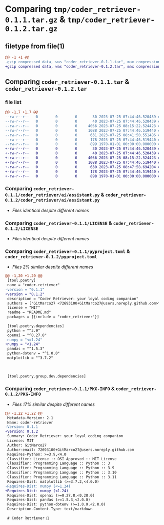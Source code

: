 # Comparing `tmp/coder_retriever-0.1.1.tar.gz` & `tmp/coder_retriever-0.1.2.tar.gz`

## filetype from file(1)

```diff
@@ -1 +1 @@
-gzip compressed data, was "coder_retriever-0.1.1.tar", max compression
+gzip compressed data, was "coder_retriever-0.1.2.tar", max compression
```

## Comparing `coder_retriever-0.1.1.tar` & `coder_retriever-0.1.2.tar`

### file list

```diff
@@ -1,7 +1,7 @@
--rw-r--r--   0        0        0       30 2023-07-25 07:44:46.520439 coder_retriever-0.1.1/coder_retriever/__init__.py
--rw-r--r--   0        0        0       40 2023-07-25 07:44:46.520439 coder_retriever-0.1.1/coder_retriever/ai/__init__.py
--rw-r--r--   0        0        0     4056 2023-07-25 08:15:22.524423 coder_retriever-0.1.1/coder_retriever/ai/assistant.py
--rw-r--r--   0        0        0     1088 2023-07-25 07:44:46.519440 coder_retriever-0.1.1/LICENSE
--rw-r--r--   0        0        0      631 2023-07-25 08:41:50.551486 coder_retriever-0.1.1/pyproject.toml
--rw-r--r--   0        0        0      178 2023-07-25 07:44:46.519440 coder_retriever-0.1.1/README.md
--rw-r--r--   0        0        0      899 1970-01-01 00:00:00.000000 coder_retriever-0.1.1/PKG-INFO
+-rw-r--r--   0        0        0       30 2023-07-25 07:44:46.520439 coder_retriever-0.1.2/coder_retriever/__init__.py
+-rw-r--r--   0        0        0       40 2023-07-25 07:44:46.520439 coder_retriever-0.1.2/coder_retriever/ai/__init__.py
+-rw-r--r--   0        0        0     4056 2023-07-25 08:15:22.524423 coder_retriever-0.1.2/coder_retriever/ai/assistant.py
+-rw-r--r--   0        0        0     1088 2023-07-25 07:44:46.519440 coder_retriever-0.1.2/LICENSE
+-rw-r--r--   0        0        0      630 2023-07-25 08:47:58.694204 coder_retriever-0.1.2/pyproject.toml
+-rw-r--r--   0        0        0      178 2023-07-25 07:44:46.519440 coder_retriever-0.1.2/README.md
+-rw-r--r--   0        0        0      898 1970-01-01 00:00:00.000000 coder_retriever-0.1.2/PKG-INFO
```

### Comparing `coder_retriever-0.1.1/coder_retriever/ai/assistant.py` & `coder_retriever-0.1.2/coder_retriever/ai/assistant.py`

 * *Files identical despite different names*

### Comparing `coder_retriever-0.1.1/LICENSE` & `coder_retriever-0.1.2/LICENSE`

 * *Files identical despite different names*

### Comparing `coder_retriever-0.1.1/pyproject.toml` & `coder_retriever-0.1.2/pyproject.toml`

 * *Files 2% similar despite different names*

```diff
@@ -1,20 +1,20 @@
 [tool.poetry]
 name = "coder-retriever"
-version = "0.1.1"
+version = "0.1.2"
 description = "Coder Retriever: your loyal coding companion"
 authors = ["GitMarco27 <72693100+GitMarco27@users.noreply.github.com>"]
 license = "MIT"
 readme = "README.md"
 packages = [{include = "coder_retriever"}]
 
 [tool.poetry.dependencies]
 python = "^3.9"
 openai = "^0.27.8"
-numpy = "<=1.24"
+numpy = "<1.24"
 pandas = "^1.5.3"
 python-dotenv = "^1.0.0"
 matplotlib = "^3.7.2"
 
 
 
 [tool.poetry.group.dev.dependencies]
```

### Comparing `coder_retriever-0.1.1/PKG-INFO` & `coder_retriever-0.1.2/PKG-INFO`

 * *Files 17% similar despite different names*

```diff
@@ -1,22 +1,22 @@
 Metadata-Version: 2.1
 Name: coder-retriever
-Version: 0.1.1
+Version: 0.1.2
 Summary: Coder Retriever: your loyal coding companion
 License: MIT
 Author: GitMarco27
 Author-email: 72693100+GitMarco27@users.noreply.github.com
 Requires-Python: >=3.9,<4.0
 Classifier: License :: OSI Approved :: MIT License
 Classifier: Programming Language :: Python :: 3
 Classifier: Programming Language :: Python :: 3.9
 Classifier: Programming Language :: Python :: 3.10
 Classifier: Programming Language :: Python :: 3.11
 Requires-Dist: matplotlib (>=3.7.2,<4.0.0)
-Requires-Dist: numpy (<=1.24)
+Requires-Dist: numpy (<1.24)
 Requires-Dist: openai (>=0.27.8,<0.28.0)
 Requires-Dist: pandas (>=1.5.3,<2.0.0)
 Requires-Dist: python-dotenv (>=1.0.0,<2.0.0)
 Description-Content-Type: text/markdown
 
 # Coder Retriever 🦮
```

